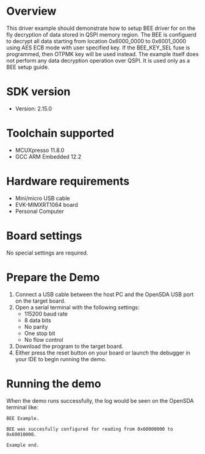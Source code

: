 Overview
========
This driver example should demonstrate how to setup BEE driver for on the fly decryption of data stored in QSPI memory region. The BEE is configuerd to 
decrypt all data starting from location 0x6000_0000 to 0x6001_0000 using AES ECB mode with user specified key. If the BEE_KEY_SEL fuse is programmed, then OTPMK key will be used instead.
The example itself does not perform any data decryption operation over QSPI. It is used only as a BEE setup guide.

SDK version
===========
- Version: 2.15.0

Toolchain supported
===================
- MCUXpresso  11.8.0
- GCC ARM Embedded  12.2

Hardware requirements
=====================
- Mini/micro USB cable
- EVK-MIMXRT1064 board
- Personal Computer

Board settings
==============
No special settings are required.

Prepare the Demo
================
1.  Connect a USB cable between the host PC and the OpenSDA USB port on the target board. 
2.  Open a serial terminal with the following settings:
    - 115200 baud rate
    - 8 data bits
    - No parity
    - One stop bit
    - No flow control
3.  Download the program to the target board.
4.  Either press the reset button on your board or launch the debugger in your IDE to begin running the demo.

Running the demo
================
When the demo runs successfully, the log would be seen on the OpenSDA terminal like:
~~~~~~~~~~~~~~~~~~~~~~~~~~~~~~~~~~~
BEE Example.

BEE was succesfully configured for reading from 0x60000000 to 0x60010000.

Example end.
~~~~~~~~~~~~~~~~~~~~~~~~~~~~~~~~~~~
